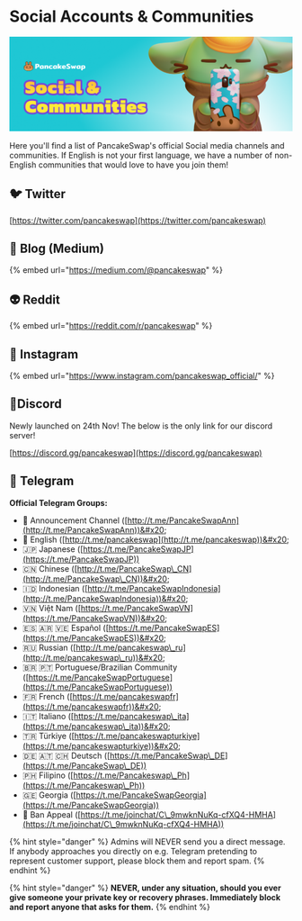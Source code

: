 # Social Accounts & Communities

![](<../.gitbook/assets/docs masthead (22).png>)

Here you'll find a list of PancakeSwap's official Social media channels and communities. If English is not your first language, we have a number of non-English communities that would love to have you join them!

## 🐦 Twitter

[https://twitter.com/pancakeswap](https://twitter.com/pancakeswap)

## 📰 Blog (Medium)

{% embed url="https://medium.com/@pancakeswap" %}

## 👽 Reddit

{% embed url="https://reddit.com/r/pancakeswap" %}

## 🤳 Instagram

{% embed url="https://www.instagram.com/pancakeswap_official/" %}

## 🤖Discord

Newly launched on 24th Nov! The below is the only link for our discord server!

[https://discord.gg/pancakeswap](https://discord.gg/pancakeswap)

## 💬 Telegram

**Official Telegram Groups:**

* 📣 Announcement Channel ([http://t.me/PancakeSwapAnn](http://t.me/PancakeSwapAnn))&#x20;
* 🥞 English ([http://t.me/pancakeswap](http://t.me/pancakeswap))&#x20;
* 🇯🇵 Japanese ([https://t.me/PancakeSwapJP](https://t.me/PancakeSwapJP))
* 🇨🇳 Chinese ([http://t.me/PancakeSwap\_CN](http://t.me/PancakeSwap\_CN))&#x20;
* 🇮🇩 Indonesian ([http://t.me/PancakeSwapIndonesia](http://t.me/PancakeSwapIndonesia))&#x20;
* 🇻🇳 Việt Nam ([https://t.me/PancakeSwapVN](https://t.me/PancakeSwapVN))&#x20;
* 🇪🇸 🇦🇷 🇻🇪 Español ([https://t.me/PancakeSwapES](https://t.me/PancakeSwapES))&#x20;
* 🇷🇺 Russian ([http://t.me/pancakeswap\_ru](http://t.me/pancakeswap\_ru))&#x20;
* 🇧🇷 🇵🇹 Portuguese/Brazilian Community ([https://t.me/PancakeSwapPortuguese](https://t.me/PancakeSwapPortuguese))
* 🇫🇷 French ([https://t.me/pancakeswapfr](https://t.me/pancakeswapfr))&#x20;
* 🇮🇹 Italiano ([https://t.me/pancakeswap\_ita](https://t.me/pancakeswap\_ita))&#x20;
* 🇹🇷 Türkiye ([https://t.me/pancakeswapturkiye](https://t.me/pancakeswapturkiye))&#x20;
* 🇩🇪 🇦🇹 🇨🇭 Deutsch ([https://t.me/PancakeSwap\_DE](https://t.me/PancakeSwap\_DE))
* 🇵🇭 Filipino ([https://t.me/Pancakeswap\_Ph](https://t.me/Pancakeswap\_Ph))
* 🇬🇪 Georgia ([https://t.me/PancakeSwapGeorgia](https://t.me/PancakeSwapGeorgia))
* 😤 Ban Appeal ([https://t.me/joinchat/C\_9mwknNuKq-cfXQ4-HMHA](https://t.me/joinchat/C\_9mwknNuKq-cfXQ4-HMHA))

{% hint style="danger" %}
Admins will NEVER send you a direct message. If anybody approaches you directly on e.g. Telegram pretending to represent customer support, please block them and report spam.
{% endhint %}

{% hint style="danger" %}
**NEVER, under any situation, should you ever give someone your private key or recovery phrases. Immediately block and report anyone that asks for them.**
{% endhint %}

